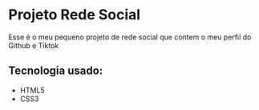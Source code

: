 <h1>Projeto Rede Social</h1>
<p>Esse é o meu pequeno projeto de rede social que contem o meu perfil do Github e Tiktok</p>
<h2>Tecnologia usado:</h2>
<ul>
  <li>HTML5</li>
  <li>CSS3</li>
</ul>
